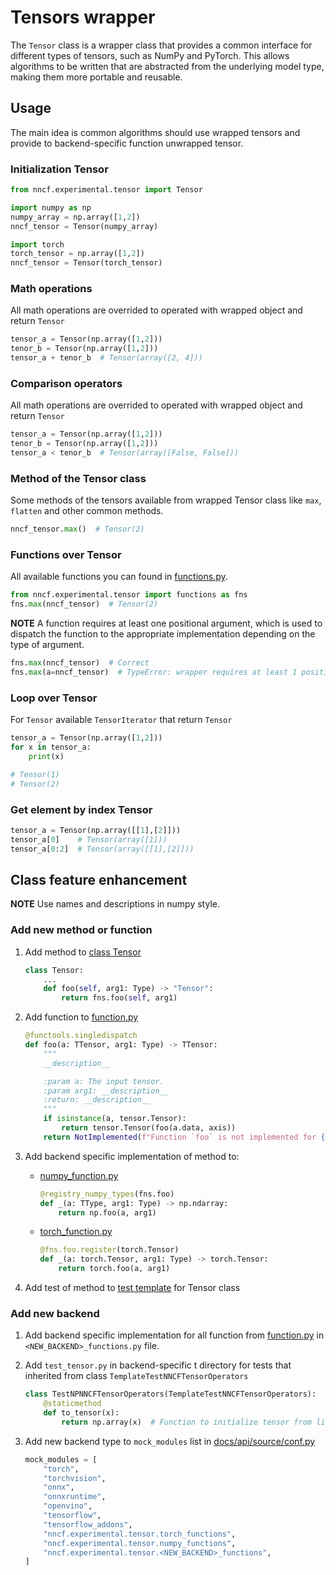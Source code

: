 # Tensors wrapper

The `Tensor` class is a wrapper class that provides a common interface for different types of tensors,
such as NumPy and PyTorch. This allows algorithms to be written that are abstracted from the underlying model type,
making them more portable and reusable.

## Usage

The main idea is common algorithms should use wrapped tensors and provide to backend-specific function unwrapped tensor.

### Initialization Tensor

```python
from nncf.experimental.tensor import Tensor

import numpy as np
numpy_array = np.array([1,2])
nncf_tensor = Tensor(numpy_array)

import torch
torch_tensor = np.array([1,2])
nncf_tensor = Tensor(torch_tensor)
```

### Math operations

All math operations are overrided to operated with wrapped object and return `Tensor`

```python
tensor_a = Tensor(np.array([1,2]))
tenor_b = Tensor(np.array([1,2]))
tensor_a + tenor_b  # Tensor(array([2, 4]))
```

### Comparison operators

All math operations are overrided to operated with wrapped object and return `Tensor`

```python
tensor_a = Tensor(np.array([1,2]))
tenor_b = Tensor(np.array([1,2]))
tensor_a < tenor_b  # Tensor(array([False, False]))
```

### Method of the Tensor class

Some methods of the tensors available from wrapped Tensor class like `max`, `flatten` and other common methods.

```python
nncf_tensor.max()  # Tensor(2)
```

### Functions over Tensor

All available functions you can found in [functions.py](functions.py).

```python
from nncf.experimental.tensor import functions as fns
fns.max(nncf_tensor)  # Tensor(2)
```

**NOTE** A function requires at least one positional argument, which is used to dispatch the function
to the appropriate implementation depending on the type of argument.

```python
fns.max(nncf_tensor)  # Correct
fns.max(a=nncf_tensor)  # TypeError: wrapper requires at least 1 positional argument
```

### Loop over Tensor

For `Tensor` available `TensorIterator` that return `Tensor`

```python
tensor_a = Tensor(np.array([1,2]))
for x in tensor_a:
    print(x)

# Tensor(1)
# Tensor(2)
```

### Get element by index Tensor

```python
tensor_a = Tensor(np.array([[1],[2]]))
tensor_a[0]    # Tensor(array([1]))
tensor_a[0:2]  # Tensor(array([[1],[2]]))
```

## Class feature enhancement

**NOTE** Use names and descriptions in numpy style.

### Add new method or function

1. Add method to [class Tensor](tensor.py)

    ```python
    class Tensor:
        ...
        def foo(self, arg1: Type) -> "Tensor":
            return fns.foo(self, arg1)
    ```

2. Add function to [function.py](function.py)

    ```python
    @functools.singledispatch
    def foo(a: TTensor, arg1: Type) -> TTensor:
        """
        __description__

        :param a: The input tensor.
        :param arg1: __description__
        :return: __description__
        """
        if isinstance(a, tensor.Tensor):
            return tensor.Tensor(foo(a.data, axis))
        return NotImplemented(f"Function `foo` is not implemented for {type(a)}")
    ```

3. Add backend specific implementation of method to:

    - [numpy_function.py](numpy_function.py)

        ```python
        @registry_numpy_types(fns.foo)
        def _(a: TType, arg1: Type) -> np.ndarray:
            return np.foo(a, arg1)
        ```

    - [torch_function.py](torch_function.py)

        ```python
        @fns.foo.register(torch.Tensor)
        def _(a: torch.Tensor, arg1: Type) -> torch.Tensor:
            return torch.foo(a, arg1)
        ```

4. Add test of method to [test template](tests/shared/test_templates/template_test_nncf_tensor.py) for Tensor class

### Add new backend

1. Add backend specific implementation for all function from [function.py](function.py) in `<NEW_BACKEND>_functions.py` file.

2. Add `test_tensor.py` in backend-specific t directory for tests that inherited from class `TemplateTestNNCFTensorOperators`

    ```python
    class TestNPNNCFTensorOperators(TemplateTestNNCFTensorOperators):
        @staticmethod
        def to_tensor(x):
            return np.array(x)  # Function to initialize tensor from list
    ```

3. Add new backend type to `mock_modules` list in [docs/api/source/conf.py](https://github.com/openvinotoolkit/nncf/blob/develop/docs/api/source/conf.py#L131)

    ```python
    mock_modules = [
        "torch",
        "torchvision",
        "onnx",
        "onnxruntime",
        "openvino",
        "tensorflow",
        "tensorflow_addons",
        "nncf.experimental.tensor.torch_functions",
        "nncf.experimental.tensor.numpy_functions",
        "nncf.experimental.tensor.<NEW_BACKEND>_functions",
    ]
    ```
